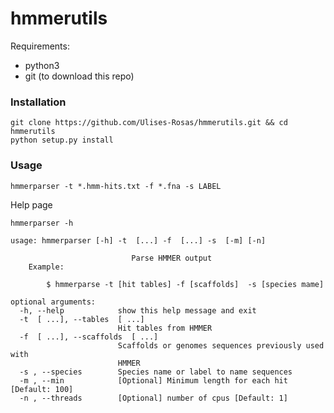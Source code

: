 # hmmerutils

Requirements:

* python3
* git (to download this repo)

### Installation

```shell
git clone https://github.com/Ulises-Rosas/hmmerutils.git && cd hmmerutils
python setup.py install
```

### Usage


```
hmmerparser -t *.hmm-hits.txt -f *.fna -s LABEL
```

Help page

```
hmmerparser -h
```

```
usage: hmmerparser [-h] -t  [...] -f  [...] -s  [-m] [-n]

                           Parse HMMER output
    Example:

        $ hmmerparse -t [hit tables] -f [scaffolds]  -s [species mame]

optional arguments:
  -h, --help            show this help message and exit
  -t  [ ...], --tables  [ ...]
                        Hit tables from HMMER
  -f  [ ...], --scaffolds  [ ...]
                        Scaffolds or genomes sequences previously used with
                        HMMER
  -s , --species        Species name or label to name sequences
  -m , --min            [Optional] Minimum length for each hit [Default: 100]
  -n , --threads        [Optional] number of cpus [Default: 1]
```
